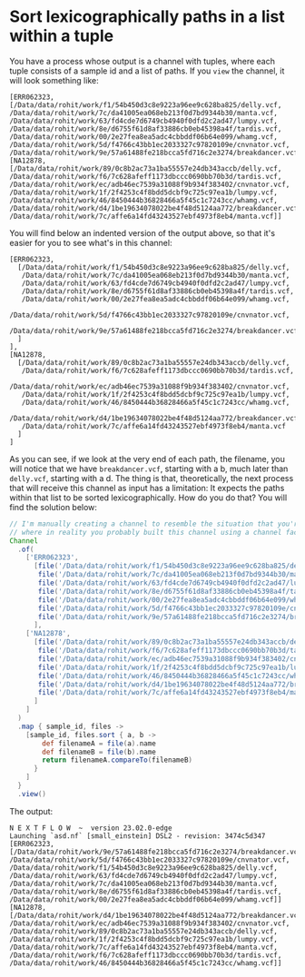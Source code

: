 # Sort lexicographically paths in a list within a tuple

You have a process whose output is a channel with tuples, where each tuple 
consists of a sample id and a list of paths. If you `view` the channel, it will 
look something like:

```console
[ERR062323,[/Data/data/rohit/work/f1/54b450d3c8e9223a96ee9c628ba825/delly.vcf, /Data/data/rohit/work/7c/da41005ea068eb213f0d7bd9344b30/manta.vcf, /Data/data/rohit/work/63/fd4cde7d6749cb4940f0dfd2c2ad47/lumpy.vcf, /Data/data/rohit/work/8e/d6755f61d8af33886cb0eb45398a4f/tardis.vcf, /Data/data/rohit/work/00/2e27fea8ea5adc4cbbddf06b64e099/whamg.vcf, /Data/data/rohit/work/5d/f4766c43bb1ec2033327c97820109e/cnvnator.vcf, /Data/data/rohit/work/9e/57a61488fe218bcca5fd716c2e3274/breakdancer.vcf]]
[NA12878, [/Data/data/rohit/work/89/0c8b2ac73a1ba55557e24db343accb/delly.vcf, /Data/data/rohit/work/f6/7c628afeff1173dbccc0690bb70b3d/tardis.vcf, /Data/data/rohit/work/ec/adb46ec7539a31088f9b934f383402/cnvnator.vcf, /Data/data/rohit/work/1f/2f4253c4f8bdd5dcbf9c725c97ea1b/lumpy.vcf, /Data/data/rohit/work/46/8450444b36828466a5f45c1c7243cc/whamg.vcf, /Data/data/rohit/work/d4/1be19634078022be4f48d5124aa772/breakdancer.vcf, /Data/data/rohit/work/7c/affe6a14fd43243527ebf4973f8eb4/manta.vcf]]
```

You will find below an indented version of the output above, so that it's easier
 for you to see what's in this channel:

```console
[ERR062323,
  [/Data/data/rohit/work/f1/54b450d3c8e9223a96ee9c628ba825/delly.vcf,
   /Data/data/rohit/work/7c/da41005ea068eb213f0d7bd9344b30/manta.vcf,
   /Data/data/rohit/work/63/fd4cde7d6749cb4940f0dfd2c2ad47/lumpy.vcf,
   /Data/data/rohit/work/8e/d6755f61d8af33886cb0eb45398a4f/tardis.vcf,
   /Data/data/rohit/work/00/2e27fea8ea5adc4cbbddf06b64e099/whamg.vcf,
   /Data/data/rohit/work/5d/f4766c43bb1ec2033327c97820109e/cnvnator.vcf,
   /Data/data/rohit/work/9e/57a61488fe218bcca5fd716c2e3274/breakdancer.vcf
  ]
],
[NA12878,
  [/Data/data/rohit/work/89/0c8b2ac73a1ba55557e24db343accb/delly.vcf,
   /Data/data/rohit/work/f6/7c628afeff1173dbccc0690bb70b3d/tardis.vcf,
   /Data/data/rohit/work/ec/adb46ec7539a31088f9b934f383402/cnvnator.vcf,
   /Data/data/rohit/work/1f/2f4253c4f8bdd5dcbf9c725c97ea1b/lumpy.vcf,
   /Data/data/rohit/work/46/8450444b36828466a5f45c1c7243cc/whamg.vcf,
   /Data/data/rohit/work/d4/1be19634078022be4f48d5124aa772/breakdancer.vcf,
   /Data/data/rohit/work/7c/affe6a14fd43243527ebf4973f8eb4/manta.vcf
  ]
]
```

As you can see, if we look at the very end of each path, the filename, you will 
notice that we have `breakdancer.vcf`, starting with a b, much later than 
`delly.vcf`, starting with a d. The thing is that, theoretically, the next 
process that will receive this channel as input has a limitation: It expects the
 paths within that list to be sorted lexicographically. How do you do that? You
will find the solution below:

```Groovy
// I'm manually creating a channel to resemble the situation that you're in,
// where in reality you probably built this channel using a channel factory.
Channel
  .of(
    ['ERR062323',
      [file('/Data/data/rohit/work/f1/54b450d3c8e9223a96ee9c628ba825/delly.vcf'),
       file('/Data/data/rohit/work/7c/da41005ea068eb213f0d7bd9344b30/manta.vcf'),
       file('/Data/data/rohit/work/63/fd4cde7d6749cb4940f0dfd2c2ad47/lumpy.vcf'),
       file('/Data/data/rohit/work/8e/d6755f61d8af33886cb0eb45398a4f/tardis.vcf'),
       file('/Data/data/rohit/work/00/2e27fea8ea5adc4cbbddf06b64e099/whamg.vcf'),
       file('/Data/data/rohit/work/5d/f4766c43bb1ec2033327c97820109e/cnvnator.vcf'),
       file('/Data/data/rohit/work/9e/57a61488fe218bcca5fd716c2e3274/breakdancer.vcf')]
      ],
    ['NA12878',
      [file('/Data/data/rohit/work/89/0c8b2ac73a1ba55557e24db343accb/delly.vcf'),
       file('/Data/data/rohit/work/f6/7c628afeff1173dbccc0690bb70b3d/tardis.vcf'),
       file('/Data/data/rohit/work/ec/adb46ec7539a31088f9b934f383402/cnvnator.vcf'),
       file('/Data/data/rohit/work/1f/2f4253c4f8bdd5dcbf9c725c97ea1b/lumpy.vcf'),
       file('/Data/data/rohit/work/46/8450444b36828466a5f45c1c7243cc/whamg.vcf'),
       file('/Data/data/rohit/work/d4/1be19634078022be4f48d5124aa772/breakdancer.vcf'),
       file('/Data/data/rohit/work/7c/affe6a14fd43243527ebf4973f8eb4/manta.vcf')
      ]
    ]
  )
  .map { sample_id, files ->
    [sample_id, files.sort { a, b ->
        def filenameA = file(a).name
        def filenameB = file(b).name
        return filenameA.compareTo(filenameB)
      }
    ]
  }
  .view()
```

The output:

```console
N E X T F L O W  ~  version 23.02.0-edge
Launching `asd.nf` [small_einstein] DSL2 - revision: 3474c5d347
[ERR062323, [/Data/data/rohit/work/9e/57a61488fe218bcca5fd716c2e3274/breakdancer.vcf, /Data/data/rohit/work/5d/f4766c43bb1ec2033327c97820109e/cnvnator.vcf, /Data/data/rohit/work/f1/54b450d3c8e9223a96ee9c628ba825/delly.vcf, /Data/data/rohit/work/63/fd4cde7d6749cb4940f0dfd2c2ad47/lumpy.vcf, /Data/data/rohit/work/7c/da41005ea068eb213f0d7bd9344b30/manta.vcf, /Data/data/rohit/work/8e/d6755f61d8af33886cb0eb45398a4f/tardis.vcf, /Data/data/rohit/work/00/2e27fea8ea5adc4cbbddf06b64e099/whamg.vcf]]
[NA12878, [/Data/data/rohit/work/d4/1be19634078022be4f48d5124aa772/breakdancer.vcf, /Data/data/rohit/work/ec/adb46ec7539a31088f9b934f383402/cnvnator.vcf, /Data/data/rohit/work/89/0c8b2ac73a1ba55557e24db343accb/delly.vcf, /Data/data/rohit/work/1f/2f4253c4f8bdd5dcbf9c725c97ea1b/lumpy.vcf, /Data/data/rohit/work/7c/affe6a14fd43243527ebf4973f8eb4/manta.vcf, /Data/data/rohit/work/f6/7c628afeff1173dbccc0690bb70b3d/tardis.vcf, /Data/data/rohit/work/46/8450444b36828466a5f45c1c7243cc/whamg.vcf]]
```